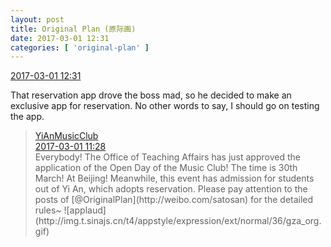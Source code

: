 ```yaml
---
layout: post
title: Original Plan (原际画)
date: 2017-03-01 12:31
categories: [ 'original-plan' ]
---
```


<div class="weibo-info">
  <a href="http://weibo.com/5626539553/ExLk0hkN2">2017-03-01 12:31</a>
</div>

That reservation app drove the boss mad, so he decided to make an exclusive app for reservation. No other words to say, I should go on testing the app.

<!-- more -->

> <div class="weibo-post-name">
>   <a href="http://weibo.com/u/6094546964">YiAnMusicClub</a>
> </div>
> <div class="weibo-info">
>   <a href="http://weibo.com/6094546964/ExKUptQcH">2017-03-01 11:28</a>
> </div>  
> Everybody! The Office of Teaching Affairs has just approved the application of the Open Day of the Music Club! The time is 30th March! At Beijing! Meanwhile, this event has admission for students out of Yi An, which adopts reservation. Please pay attention to the posts of [@OriginalPlan](http://weibo.com/satosan) for the detailed rules~ ![applaud](http://img.t.sinajs.cn/t4/appstyle/expression/ext/normal/36/gza_org.gif)
